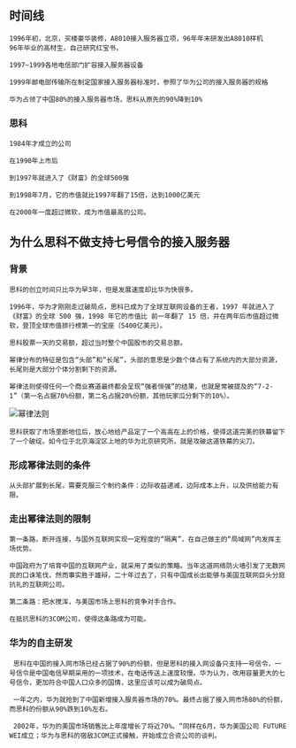 ## 时间线
    1996年初，北京，买楼豪华装修，A8010接入服务器立项，96年年末研发出A8010样机
    96年毕业的高材生，自己研究红宝书，

    1997~1999各地电信部门扩容接入服务器设备

    1999年邮电部传输所在制定国家接入服务器标准时，参照了华为公司的接入服务器的规格
    
    华为占领了中国80%的接入服务器市场，思科从原先的90%降到10%
### 思科
    1984年才成立的公司
    
    在1990年上市后
    
    到1997年就进入了《财富》的全球500强
    
    到1998年7月，它的市值就比1997年翻了15倍，达到1000亿美元
    
    在2000年一度超过微软，成为市值最高的公司。

## 为什么思科不做支持七号信令的接入服务器

### 背景
    思科的创立时间只比华为早3年，但是发展速度却比华为快很多。

    1996年，华为才刚刚走过破局点，思科已成为了全球互联网设备的王者，1997 年就进入了《财富》的全球 500 强，1998 年它的市值比 前一年翻了 15 倍，并在两年后市值超过微软，登顶全球市值排行榜第一的宝座（5400亿美元）。

    思科股票一天的交易额，超过当时整个中国股市的交易总额。

    幂律分布的特征是包含“头部”和“长尾”，头部的意思是少数个体占有了系统内的大部分资源，长尾则是大部分个体分割剩下的资源。

    幂律法则使得任何一个商业赛道最终都会呈现“强者恒强”的结果，也就是常被提及的“7-2-1”（第一名占据70%份额，第二名占据20%份额，其他玩家瓜分剩下的10%）。
![幂律法则](https://xqimg.imedao.com/16aac9b27399d5d3fe591a91.jpeg!800.jpg)

    思科获取了市场垄断地位后，放心地给产品定了一个高高在上的价格，使得这道完美的铁幕留下了一个破绽。如今位于北京海淀区上地的华为北京研究所，就是攻破这道铁幕的尖刀。

### 形成幂律法则的条件
    从头部扩展到长尾，需要克服三个制约条件：边际收益递减，边际成本上升，以及供给能力有限。


### 走出幂律法则的限制
    第一条路，断开连接，与国外互联网实现一定程度的“隔离”，在自己做主的“局域网”内发挥主场优势。
    
    中国政府为了培育中国的互联网产业，就采用了类似的策略。当年这道网络防火墙引发了无数网民的口诛笔伐，然而事实胜于雄辩，二十年过去了，只有中国成长出能够与美国互联网巨头分庭抗礼的互联网公司。

    第二条路：把水搅浑，与美国市场上思科的竞争对手合作。

    在抵抗思科的3COM公司，使得这条路成为可能。

### 华为的自主研发
     思科在中国的接入网市场已经占据了90%的份额，但是思科的接入网设备只支持一号信令，一号信令是中国电信早期采用的一项技术，在电话传送上速度较慢。华为认为，改用容量更大的七号信令，更加符合中国人口众多的国情，这里应该可以成为破局点。

     一年之内，华为就抢到了中国新增接入服务器市场的70%。最终占据了接入网市场80%的份额，而思科的份额从90%跌到10%左右。

     2002年，华为的美国市场销售比上年度增长了将近70%。“同样在6月，华为美国公司 FUTURE WEI成立；华为与思科的宿敌3COM正式接触，开始成立合资公司的谈判。
